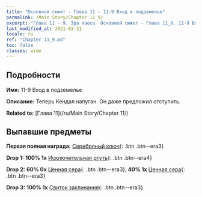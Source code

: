 ```yaml
---
title: "Основной сюжет - Глава 11 - 11-9 Вход в подземелье"
permalink: /Main Story/Chapter 11_9/
excerpt: "Глава 11 - 9. Эра хаоса  Основной сюжет - Глава 11_9. 11-9 Вход в подземелье"
last_modified_at: 2021-03-31
locale: ru
ref: "Chapter 11_9.md"
toc: false
classes: wide
---
```


## Подробности

 **Имя:** 11-9 Вход в подземелье

 **Описание:** Теперь Кендал напуган. Он даже предложил отступить.

 **Related to:** [Глава 11](/ru/Main Story/Chapter 11/)

## Выпавшие предметы

 **Первая полная награда:** [Серебряный ключ](/ru/Items/con_693/){: .btn .btn--era3}

 **Drop 1:** **100% 1x** [Исключительная ртуть](/ru/Items/mat_35/){: .btn .btn--era4}

 **Drop 2:** **60% 0x** [Ценная сера](/ru/Items/mat_29/){: .btn .btn--era3}, **40% 1x** [Ценная сера](/ru/Items/mat_29/){: .btn .btn--era3}

 **Drop 3:** **100% 1x** [Свиток заклинания](/ru/Items/con_694/){: .btn .btn--era3}

